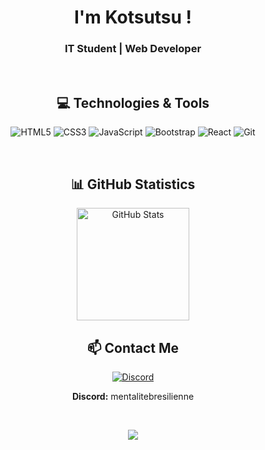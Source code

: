 <div align="center">

# I'm Kotsutsu !

### IT Student | Web Developer

<br>

## 💻 Technologies & Tools

![HTML5](https://img.shields.io/badge/-HTML5-E34F26?style=for-the-badge&logo=html5&logoColor=white)
![CSS3](https://img.shields.io/badge/-CSS3-1572B6?style=for-the-badge&logo=css3&logoColor=white)
![JavaScript](https://img.shields.io/badge/-JavaScript-F7DF1E?style=for-the-badge&logo=javascript&logoColor=black)
![Bootstrap](https://img.shields.io/badge/-Bootstrap-7952B3?style=for-the-badge&logo=bootstrap&logoColor=white)
![React](https://img.shields.io/badge/-React-61DAFB?style=for-the-badge&logo=react&logoColor=black)
![Git](https://img.shields.io/badge/-Git-F05032?style=for-the-badge&logo=git&logoColor=white)

<br>

## 📊 GitHub Statistics

<img src="https://github-readme-stats.vercel.app/api?username=Kotsutsu&show_icons=true&theme=tokyonight&hide_border=true&count_private=true&include_all_commits=true" alt="GitHub Stats" height="180em" />


<br>

## 📫 Contact Me

[![Discord](https://img.shields.io/badge/-Discord-5865F2?style=for-the-badge&logo=discord&logoColor=white)](https://discord.com)

**Discord:** mentalitebresilienne

<br>

![](https://komarev.com/ghpvc/?username=Kotsutsu&color=blueviolet&style=for-the-badge)

</div>


